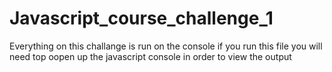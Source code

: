 # Javascript_course_challenge_1
Everything on this challange is run on the console
if you run this file you will need top oopen up the javascript console in order to view the output
